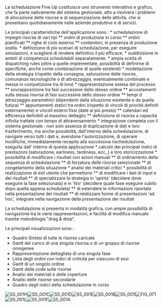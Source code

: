 La schedulazione Fine.Up costituisce uno strumento interattivo e grafico, che fa parte nativamente del sistema gestionale, atto a risolvere i problemi di allocazione delle risorse e di sequenziazione delle attività, che si presentano quotidianamente nelle aziende produttive e di servizi.

Le principali caratteristiche dell'applicazione sono : 
 \* schedulazione di impegni risorse di vari tipi
 \*\* ordini di produzione in corso
 \*\* ordini pianificati
 \*\* righe di ciclo esterno
 \*\* contenitori, in presenza di produzione snella.
 \* definizione di più scenari di schedulazione, per eseguire simulazioni, e scegliere di rendere definitivo il più efficace.
 \* suddivisione in ambiti di competenza schedulabili separatamente.
 \* ampia scelta di dispatching rules (oltre a quelle implementate, possibilità di definirne di specifiche, anche come combinazione di quelle esistenti)
 \* modellazione della strategia (rispetto della consegna, saturazione delle risorse, comunanze tecnologiche o di attrezzaggio, eventualmente combinate e messe in competizione tra di loro)
 \* rappresentazione estesa del processo
 \*\* sovrapposizione tra fasi successive dello stesso ordine
 \*\* accostamenti sulla stessa risorsa di fasi successive dello stesso ordine
 \*\* tempi d attrezzaggio parametrici (dipendenti dalla situazione esistente e da quella futura)
 \*\* appuntamenti statici tra ordini (rispetto di vincoli di priorità definiti esternamente) e vincoli esterni fissi (date al più presto)
 \*\* calendari ed efficienza definibili al massimo dettaglio
 \*\* definizione di risorse a capacità infinita trattate con tempo di attraversamento
 \* integrazione completa con il sistema gestionale :  non solo assenza di duplicazione di dati e loro trasferimento, ma anche possibilità, dall'interno della schedulazione, di navigare verso tutti i dati e, avendone l'autorizzazione, di operare modifiche, immediatamente recepite alla successiva rischedulazione, eseguita dall' interno di questa applicazione
 \* calcolo dei principali indici di prestazioni (saturazione, earliness, tardiness, ecc,,) e loro storicizzazione
 \* possibilità di modificare i risultati con azioni manuali
 \*\* di ordinamento della sequenza di schedulazione
 \*\* di forzatura delle risorse selezionate
 \*\* di congelamento della situazione
 \* analisi dei materiali critici
 \* possibilità di realizzazione di exit utente che permettono
 \*\* di modificare i dati di input e dei risultati
 \*\* di specializzare la strategia in 'spinta' (decidere dove eseguire la fase selezionata) e in 'tiro' (decidere quale fase eseguire subito dopo quella appena schedulata)
 \*\* di estendere le informazioni riportate nella presentazione dei risultati
 \*\* di relalizzare forme di presentazioni 'ad hoc', integrate nella navigazione della presentazione dei risultati

La schedulazione si presenta in modalità grafica, con ampie possibilità di navigazione tra le varie rappresentazioni, e facilità di modifica manuale tramite metodologia "drag & drop".

Le principali visualizzazioni sono : 

-  Quadro Sintesi di tutte le risorse caricate
-  Gantt del carico di una singola risorsa o di un gruppo di risorse omogenee
-  Rappresentazione dettagliata di una singola fase
-  Lista degli ordini con indici di criticità per ciascuno di essi
-  Gantt di un singolo ordine
-  Gantt delle code sulle risorse
-  Analisi dei materiali e delle coperture
-  Analisi delle risorse secondarie
-  Quadro degli indici della schedulazione in corso

![S5_001H](http://localhost:3000/immagini/MBDOC_VIS-S5_002/S5_001H.png)![S5_001C](http://localhost:3000/immagini/MBDOC_VIS-S5_002/S5_001C.png)![S5_001D](http://localhost:3000/immagini/MBDOC_VIS-S5_002/S5_001D.png)![S5_001E](http://localhost:3000/immagini/MBDOC_VIS-S5_002/S5_001E.png)![S5_001B](http://localhost:3000/immagini/MBDOC_VIS-S5_002/S5_001B.png)![S5_001I](http://localhost:3000/immagini/MBDOC_VIS-S5_002/S5_001I.png)![FIG_071](http://localhost:3000/immagini/MBDOC_VIS-S5_002/FIG_071.png)![S5_001L](http://localhost:3000/immagini/MBDOC_VIS-S5_002/S5_001L.png)![S5_001F](http://localhost:3000/immagini/MBDOC_VIS-S5_002/S5_001F.png)![S5_001A](http://localhost:3000/immagini/MBDOC_VIS-S5_002/S5_001A.png)
